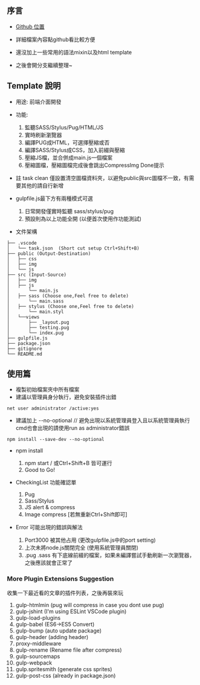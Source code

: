 ## 序言
* [Github 位置](https://github.com/RocMark/Front-End-Gulp-Template)
* 詳細檔案內容點github看比較方便

* 還沒加上一些常用的語法mixin以及html template
* 之後會開分支繼續整理~

## Template 說明
* 用途: 前端介面開發
* 功能: 
    1. 監聽SASS/Stylus/Pug/HTML/JS
    2. 實時刷新瀏覽器
    2. 編譯PUG成HTML，可選擇壓縮或否
    3. 編譯SASS/Stylus成CSS，加入前綴與壓縮
    4. 壓縮JS檔，並合併成main.js一個檔案
    5. 壓縮圖檔，壓縮圖檔完成後會跳出CompressImg Done提示

* 註 task clean 僅設置清空圖檔資料夾，以避免public與src圖檔不一致，有需要其他的請自行新增
* gulpfile.js最下方有兩種模式可選
    1. 日常開發僅實時監聽 sass/stylus/pug
    2. 預設則為以上功能全開 (以便首次使用作功能測試)

* 文件架構
```
├── .vscode
│   └── task.json  (Short cut setup Ctrl+Shift+B)
├── public (Output-Destination) 
│   ├── css
│   ├── img
│   └── js
├── src (Input-Source)
│   ├── img
│   ├── js
│       └── main.js
│   ├── sass (Choose one,Feel free to delete)
│       └── main.sass
│   ├── stylus (Choose one,Feel free to delete)
│       └── main.styl
│   └──views
│       ├── _layout.pug
│       ├── testing.pug
│       └── index.pug
├── gulpfile.js
├── package.json
├── gitignore
└── README.md
```

## 使用篇
* 複製初始檔案夾中所有檔案
* 建議以管理員身分執行，避免安裝插件出錯
```
net user administrator /active:yes
```
* 建議加上 --no-optional 
// 避免出現以系統管理員登入且以系統管理員執行cmd也會出現的請使用run as administrator錯誤
```
npm install --save-dev --no-optional
```
* npm install
    1. npm start / 或Ctrl+Shift+B 皆可運行
    2. Good to Go!

* CheckingList 功能確認單
    1. Pug
    2. Sass/Stylus
    2. JS alert & compress
    3. Image compress [若無重新Ctrl+Shift即可]
    
* Error 可能出現的錯誤與解法
    1. Port3000 被其他占用 (更改gulpfile.js中的port setting)
    2. 上次未將node.js關閉完全 (使用系統管理員關閉)
    3. .pug .sass 有下底線前綴的檔案，如果未編譯嘗試手動刷新一次瀏覽器，之後應該就會正常了


### More Plugin Extensions Suggestion
收集一下最近看的文章的插件列表，之後再裝來玩

1. gulp-htmlmin (pug will compress in case you dont use pug)
2. gulp-jshint (I'm using ESLint VSCode plugin)
3. gulp-load-plugins 
4. gulp-babel  (ES6->ES5 Convert)
5. gulp-bump (auto update package)
6. gulp-header (adding header)
7. proxy-middleware
8. gulp-rename (Rename file after compress)
9. gulp-sourcemaps
10. gulp-webpack
11. gulp.spritesmith (generate css sprites)
12. gulp-post-css (already in package.json)
